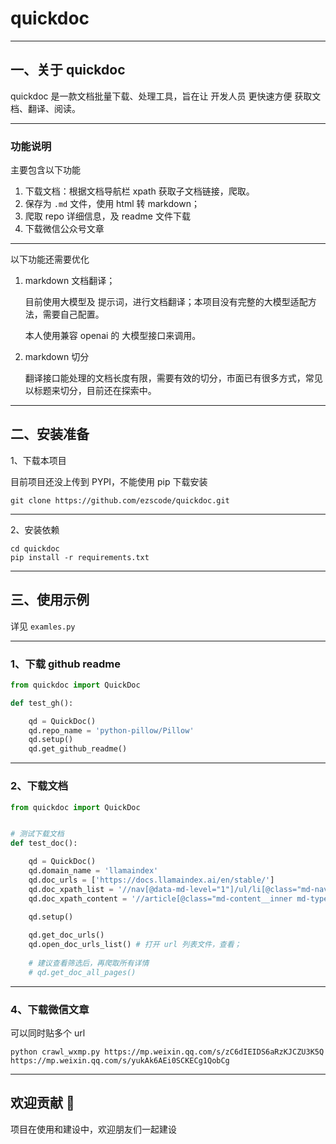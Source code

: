 # quickdoc



***

## 一、关于 quickdoc

quickdoc 是一款文档批量下载、处理工具，旨在让 开发人员 更快速方便 获取文档、翻译、阅读。



***

### 功能说明

主要包含以下功能

1. 下载文档：根据文档导航栏 xpath 获取子文档链接，爬取。
2. 保存为 `.md` 文件，使用 html 转 markdown；
3. 爬取 repo 详细信息，及 readme 文件下载 
4. 下载微信公众号文章



***

以下功能还需要优化

1. markdown 文档翻译；

   目前使用大模型及 提示词，进行文档翻译；本项目没有完整的大模型适配方法，需要自己配置。

   本人使用兼容 openai 的 大模型接口来调用。

2. markdown 切分

   翻译接口能处理的文档长度有限，需要有效的切分，市面已有很多方式，常见以标题来切分，目前还在探索中。



***

## 二、安装准备

1、下载本项目

目前项目还没上传到 PYPI，不能使用 pip 下载安装

```shell
git clone https://github.com/ezscode/quickdoc.git
```



***

2、安装依赖

```shell
cd quickdoc
pip install -r requirements.txt
```



***

## 三、使用示例

详见 `examles.py` 

***

### 1、下载 github readme



```python
from quickdoc import QuickDoc 

def test_gh():

    qd = QuickDoc()  
    qd.repo_name = 'python-pillow/Pillow'  
    qd.setup()  
    qd.get_github_readme()   

```



***

### 2、下载文档

```python
from quickdoc import QuickDoc 


# 测试下载文档
def test_doc():

    qd = QuickDoc()
    qd.domain_name = 'llamaindex' 
    qd.doc_urls = ['https://docs.llamaindex.ai/en/stable/']
    qd.doc_xpath_list = '//nav[@data-md-level="1"]/ul/li[@class="md-nav__item"]'
    qd.doc_xpath_content = '//article[@class="md-content__inner md-typeset"]' 

    qd.setup() 
 
    qd.get_doc_urls()  
    qd.open_doc_urls_list() # 打开 url 列表文件，查看；
		
    # 建议查看筛选后，再爬取所有详情  
    # qd.get_doc_all_pages() 
```



***

### 4、下载微信文章

可以同时贴多个 url

```shell 
python crawl_wxmp.py https://mp.weixin.qq.com/s/zC6dIEIDS6aRzKJCZU3K5Q  https://mp.weixin.qq.com/s/yukAk6AEi0SCKECg1QobCg
```



***

## 欢迎贡献  🤗

项目在使用和建设中，欢迎朋友们一起建设



